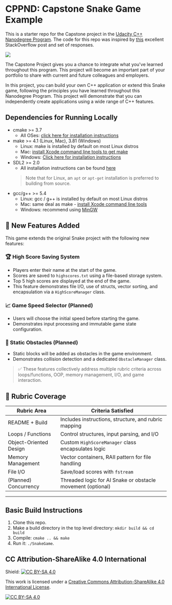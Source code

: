 # CPPND: Capstone Snake Game Example

This is a starter repo for the Capstone project in the [Udacity C++ Nanodegree Program](https://www.udacity.com/course/c-plus-plus-nanodegree--nd213). The code for this repo was inspired by [this](https://codereview.stackexchange.com/questions/212296/snake-game-in-c-with-sdl) excellent StackOverflow post and set of responses.

<img src="snake_game.gif"/>

The Capstone Project gives you a chance to integrate what you've learned throughout this program. This project will become an important part of your portfolio to share with current and future colleagues and employers.

In this project, you can build your own C++ application or extend this Snake game, following the principles you have learned throughout this Nanodegree Program. This project will demonstrate that you can independently create applications using a wide range of C++ features.

## Dependencies for Running Locally
* cmake >= 3.7
  * All OSes: [click here for installation instructions](https://cmake.org/install/)
* make >= 4.1 (Linux, Mac), 3.81 (Windows)
  * Linux: make is installed by default on most Linux distros
  * Mac: [install Xcode command line tools to get make](https://developer.apple.com/xcode/features/)
  * Windows: [Click here for installation instructions](http://gnuwin32.sourceforge.net/packages/make.htm)
* SDL2 >= 2.0
  * All installation instructions can be found [here](https://wiki.libsdl.org/Installation)
  >Note that for Linux, an `apt` or `apt-get` installation is preferred to building from source. 
* gcc/g++ >= 5.4
  * Linux: gcc / g++ is installed by default on most Linux distros
  * Mac: same deal as make - [install Xcode command line tools](https://developer.apple.com/xcode/features/)
  * Windows: recommend using [MinGW](http://www.mingw.org/)

## 🚀 New Features Added

This game extends the original Snake project with the following new features:

### 🏆 High Score Saving System
- Players enter their name at the start of the game.
- Scores are saved to `highscores.txt` using a file-based storage system.
- Top 5 high scores are displayed at the end of the game.
- This feature demonstrates file I/O, use of structs, vector sorting, and encapsulation via a `HighScoreManager` class.

### 📈 Game Speed Selector (Planned)
- Users will choose the initial speed before starting the game.
- Demonstrates input processing and immutable game state configuration.

### 🧱 Static Obstacles (Planned)
- Static blocks will be added as obstacles in the game environment.
- Demonstrates collision detection and a dedicated `ObstacleManager` class.

> ✅ These features collectively address multiple rubric criteria across loops/functions, OOP, memory management, I/O, and game interaction.


## 🧠 Rubric Coverage

| Rubric Area            | Criteria Satisfied                                           |
|------------------------|--------------------------------------------------------------|
| README + Build         | Includes instructions, structure, and rubric mapping         |
| Loops / Functions      | Control structures, input parsing, and I/O                   |
| Object-Oriented Design | Custom `HighScoreManager` class encapsulates logic           |
| Memory Management      | Vector containers, RAII pattern for file handling            |
| File I/O               | Save/load scores with `fstream`                             |
| (Planned) Concurrency  | Threaded logic for AI Snake or obstacle movement (optional)  |

---

## Basic Build Instructions

1. Clone this repo.
2. Make a build directory in the top level directory: `mkdir build && cd build`
3. Compile: `cmake .. && make`
4. Run it: `./SnakeGame`.


## CC Attribution-ShareAlike 4.0 International


Shield: [![CC BY-SA 4.0][cc-by-sa-shield]][cc-by-sa]

This work is licensed under a
[Creative Commons Attribution-ShareAlike 4.0 International License][cc-by-sa].

[![CC BY-SA 4.0][cc-by-sa-image]][cc-by-sa]

[cc-by-sa]: http://creativecommons.org/licenses/by-sa/4.0/
[cc-by-sa-image]: https://licensebuttons.net/l/by-sa/4.0/88x31.png
[cc-by-sa-shield]: https://img.shields.io/badge/License-CC%20BY--SA%204.0-lightgrey.svg
